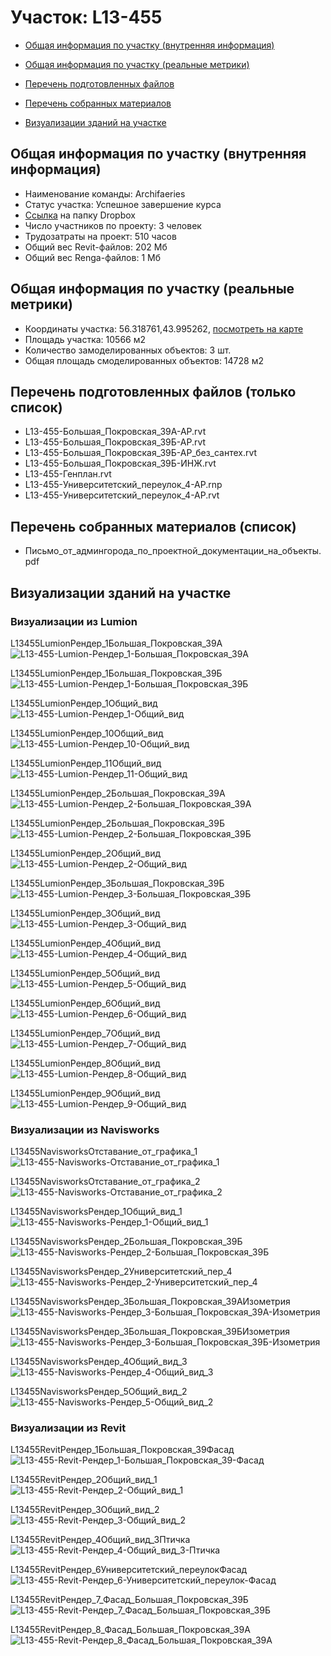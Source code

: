 # Участок: L13-455

* [Общая информация по участку (внутренняя информация)](#Chapter1)

* [Общая информация по участку (реальные метрики)](#Chapter2)

* [Перечень подготовленных файлов](#Chapter3)

* [Перечень собранных материалов](#Chapter4)

* [Визуализации зданий на участке](#Chapter6)

## <a id="Chapter1"></a> Общая информация по участку (внутренняя информация)
+ Наименование команды: Archifaeries
+ Статус участка: Успешное завершение курса
+ [Ссылка](https://www.dropbox.com/sh/wvvgv1nw1iqred9/AADKT844drn7jYZDkJCYzG6ra/L13_455?dl=0) на папку Dropbox
+ Число участников по проекту: 3 человек
+ Трудозатраты на проект: 510 часов
+ Общий вес Revit-файлов: 202 Мб
+ Общий вес Renga-файлов: 1 Мб
## <a id="Chapter2"></a> Общая информация по участку (реальные метрики)
+ Координаты участка: 56.318761,43.995262, [посмотреть на карте](https://yandex.ru/maps/47/nizhny-novgorod/?ll=43.995262%2C56.318761&z=19)
+ Площадь участка: 10566 м2
+ Количество замоделированных объектов: 3 шт.
+ Общая площадь смоделированных объектов: 14728 м2
## <a id="Chapter3"></a> Перечень подготовленных файлов (только список)
+ L13-455-Большая_Покровская_39А-АР.rvt
+ L13-455-Большая_Покровская_39Б-АР.rvt
+ L13-455-Большая_Покровская_39Б-АР_без_сантех.rvt
+ L13-455-Большая_Покровская_39Б-ИНЖ.rvt
+ L13-455-Генплан.rvt
+ L13-455-Университетский_переулок_4-АР.rnp
+ L13-455-Университетский_переулок_4-АР.rvt
## <a id="Chapter4"></a> Перечень собранных материалов (список)
+ Письмо_от_админгорода_по_проектной_документации_на_объекты.pdf
## <a id="Chapter6"></a> Визуализации зданий на участке
### Визуализации из Lumion
L13455LumionРендер_1Большая_Покровская_39А
![L13-455-Lumion-Рендер_1-Большая_Покровская_39А](/Images/L13_455/L13-455-Lumion-Рендер_1-Большая_Покровская_39А_Compressed.jpg)

L13455LumionРендер_1Большая_Покровская_39Б
![L13-455-Lumion-Рендер_1-Большая_Покровская_39Б](/Images/L13_455/L13-455-Lumion-Рендер_1-Большая_Покровская_39Б_Compressed.jpg)

L13455LumionРендер_1Общий_вид
![L13-455-Lumion-Рендер_1-Общий_вид](/Images/L13_455/L13-455-Lumion-Рендер_1-Общий_вид_Compressed.jpg)

L13455LumionРендер_10Общий_вид
![L13-455-Lumion-Рендер_10-Общий_вид](/Images/L13_455/L13-455-Lumion-Рендер_10-Общий_вид_Compressed.jpg)

L13455LumionРендер_11Общий_вид
![L13-455-Lumion-Рендер_11-Общий_вид](/Images/L13_455/L13-455-Lumion-Рендер_11-Общий_вид_Compressed.jpg)

L13455LumionРендер_2Большая_Покровская_39А
![L13-455-Lumion-Рендер_2-Большая_Покровская_39А](/Images/L13_455/L13-455-Lumion-Рендер_2-Большая_Покровская_39А_Compressed.jpg)

L13455LumionРендер_2Большая_Покровская_39Б
![L13-455-Lumion-Рендер_2-Большая_Покровская_39Б](/Images/L13_455/L13-455-Lumion-Рендер_2-Большая_Покровская_39Б_Compressed.jpg)

L13455LumionРендер_2Общий_вид
![L13-455-Lumion-Рендер_2-Общий_вид](/Images/L13_455/L13-455-Lumion-Рендер_2-Общий_вид_Compressed.jpg)

L13455LumionРендер_3Большая_Покровская_39Б
![L13-455-Lumion-Рендер_3-Большая_Покровская_39Б](/Images/L13_455/L13-455-Lumion-Рендер_3-Большая_Покровская_39Б_Compressed.jpg)

L13455LumionРендер_3Общий_вид
![L13-455-Lumion-Рендер_3-Общий_вид](/Images/L13_455/L13-455-Lumion-Рендер_3-Общий_вид_Compressed.jpg)

L13455LumionРендер_4Общий_вид
![L13-455-Lumion-Рендер_4-Общий_вид](/Images/L13_455/L13-455-Lumion-Рендер_4-Общий_вид_Compressed.jpg)

L13455LumionРендер_5Общий_вид
![L13-455-Lumion-Рендер_5-Общий_вид](/Images/L13_455/L13-455-Lumion-Рендер_5-Общий_вид_Compressed.jpg)

L13455LumionРендер_6Общий_вид
![L13-455-Lumion-Рендер_6-Общий_вид](/Images/L13_455/L13-455-Lumion-Рендер_6-Общий_вид_Compressed.jpg)

L13455LumionРендер_7Общий_вид
![L13-455-Lumion-Рендер_7-Общий_вид](/Images/L13_455/L13-455-Lumion-Рендер_7-Общий_вид_Compressed.jpg)

L13455LumionРендер_8Общий_вид
![L13-455-Lumion-Рендер_8-Общий_вид](/Images/L13_455/L13-455-Lumion-Рендер_8-Общий_вид_Compressed.jpg)

L13455LumionРендер_9Общий_вид
![L13-455-Lumion-Рендер_9-Общий_вид](/Images/L13_455/L13-455-Lumion-Рендер_9-Общий_вид_Compressed.jpg)

### Визуализации из Navisworks
L13455NavisworksОтставание_от_графика_1
![L13-455-Navisworks-Отставание_от_графика_1](/Images/L13_455/L13-455-Navisworks-Отставание_от_графика_1_Compressed.jpg)

L13455NavisworksОтставание_от_графика_2
![L13-455-Navisworks-Отставание_от_графика_2](/Images/L13_455/L13-455-Navisworks-Отставание_от_графика_2_Compressed.jpg)

L13455NavisworksРендер_1Общий_вид_1
![L13-455-Navisworks-Рендер_1-Общий_вид_1](/Images/L13_455/L13-455-Navisworks-Рендер_1-Общий_вид_1_Compressed.jpg)

L13455NavisworksРендер_2Большая_Покровская_39Б
![L13-455-Navisworks-Рендер_2-Большая_Покровская_39Б](/Images/L13_455/L13-455-Navisworks-Рендер_2-Большая_Покровская_39Б_Compressed.jpg)

L13455NavisworksРендер_2Университетский_пер_4
![L13-455-Navisworks-Рендер_2-Университетский_пер_4](/Images/L13_455/L13-455-Navisworks-Рендер_2-Университетский_пер_4_Compressed.jpg)

L13455NavisworksРендер_3Большая_Покровская_39АИзометрия
![L13-455-Navisworks-Рендер_3-Большая_Покровская_39А-Изометрия](/Images/L13_455/L13-455-Navisworks-Рендер_3-Большая_Покровская_39А-Изометрия_Compressed.jpg)

L13455NavisworksРендер_3Большая_Покровская_39БИзометрия
![L13-455-Navisworks-Рендер_3-Большая_Покровская_39Б-Изометрия](/Images/L13_455/L13-455-Navisworks-Рендер_3-Большая_Покровская_39Б-Изометрия_Compressed.jpg)

L13455NavisworksРендер_4Общий_вид_3
![L13-455-Navisworks-Рендер_4-Общий_вид_3](/Images/L13_455/L13-455-Navisworks-Рендер_4-Общий_вид_3_Compressed.jpg)

L13455NavisworksРендер_5Общий_вид_2
![L13-455-Navisworks-Рендер_5-Общий_вид_2](/Images/L13_455/L13-455-Navisworks-Рендер_5-Общий_вид_2_Compressed.jpg)

### Визуализации из Revit
L13455RevitРендер_1Большая_Покровская_39Фасад
![L13-455-Revit-Рендер_1-Большая_Покровская_39-Фасад](/Images/L13_455/L13-455-Revit-Рендер_1-Большая_Покровская_39-Фасад_Compressed.jpg)

L13455RevitРендер_2Общий_вид_1
![L13-455-Revit-Рендер_2-Общий_вид_1](/Images/L13_455/L13-455-Revit-Рендер_2-Общий_вид_1_Compressed.jpg)

L13455RevitРендер_3Общий_вид_2
![L13-455-Revit-Рендер_3-Общий_вид_2](/Images/L13_455/L13-455-Revit-Рендер_3-Общий_вид_2_Compressed.jpg)

L13455RevitРендер_4Общий_вид_3Птичка
![L13-455-Revit-Рендер_4-Общий_вид_3-Птичка](/Images/L13_455/L13-455-Revit-Рендер_4-Общий_вид_3-Птичка_Compressed.jpg)

L13455RevitРендер_6Университетский_переулокФасад
![L13-455-Revit-Рендер_6-Университетский_переулок-Фасад](/Images/L13_455/L13-455-Revit-Рендер_6-Университетский_переулок-Фасад_Compressed.jpg)

L13455RevitРендер_7_Фасад_Большая_Покровская_39Б
![L13-455-Revit-Рендер_7_Фасад_Большая_Покровская_39Б](/Images/L13_455/L13-455-Revit-Рендер_7_Фасад_Большая_Покровская_39Б_Compressed.jpg)

L13455RevitРендер_8_Фасад_Большая_Покровская_39А
![L13-455-Revit-Рендер_8_Фасад_Большая_Покровская_39А](/Images/L13_455/L13-455-Revit-Рендер_8_Фасад_Большая_Покровская_39А_Compressed.jpg)


